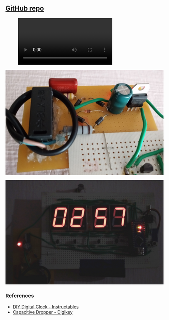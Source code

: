 ## [GitHub repo](https://github.com/pa1tech/DIY-Digital-Clock)

<figure class="video_container">
  <video controls="true" allowfullscreen="true">
    <source src="media/video.mp4" type="video/mp4">
  </video>
</figure>

![Power Supply](media/power.jpg "Power Supply")

![Clock](media/photo1.jpg "Clock")

### References
* <a href="https://www.instructables.com/id/DIY-Digital-Clock-With-7-Segment-LED-Display/" target="_blank">DIY Digital Clock - Instructables</a>
* <a href="https://www.digikey.it/en/maker/projects/capacitive-dropper/965d2328b35e43079e4eb99cf717137f" target="_blank">Capacitive Dropper - Digikey</a>